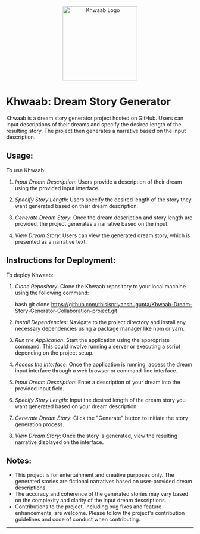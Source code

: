 

<div align="center">
  <img src="https://github.com/Ananyaearth/Khwaab-Dream-Story-Generator/assets/92315422/482fbf5a-4698-423b-83a2-a89d2c92d575" alt="Khwaab Logo" width="200">
</div>

# Khwaab: Dream Story Generator

Khwaab is a dream story generator project hosted on GitHub. Users can input descriptions of their dreams and specify the desired length of the resulting story. The project then generates a narrative based on the input description.

## Usage:

To use Khwaab:

1. *Input Dream Description*: Users provide a description of their dream using the provided input interface.

2. *Specify Story Length*: Users specify the desired length of the story they want generated based on their dream description.

3. *Generate Dream Story*: Once the dream description and story length are provided, the project generates a narrative based on the input.

4. *View Dream Story*: Users can view the generated dream story, which is presented as a narrative text.

## Instructions for Deployment:

To deploy Khwaab:

1. *Clone Repository*: Clone the Khwaab repository to your local machine using the following command:

   bash
   git clone https://github.com/thisispriyanshugupta/Khwaab-Dream-Story-Generator-Collaboration-project.git
   

2. *Install Dependencies*: Navigate to the project directory and install any necessary dependencies using a package manager like npm or yarn.

3. *Run the Application*: Start the application using the appropriate command. This could involve running a server or executing a script depending on the project setup.

4. *Access the Interface*: Once the application is running, access the dream input interface through a web browser or command-line interface.

5. *Input Dream Description*: Enter a description of your dream into the provided input field.

6. *Specify Story Length*: Input the desired length of the dream story you want generated based on your dream description.

7. *Generate Dream Story*: Click the "Generate" button to initiate the story generation process.

8. *View Dream Story*: Once the story is generated, view the resulting narrative displayed on the interface.

## Notes:

- This project is for entertainment and creative purposes only. The generated stories are fictional narratives based on user-provided dream descriptions.
- The accuracy and coherence of the generated stories may vary based on the complexity and clarity of the input dream descriptions.
- Contributions to the project, including bug fixes and feature enhancements, are welcome. Please follow the project's contribution guidelines and code of conduct when contributing.

---
